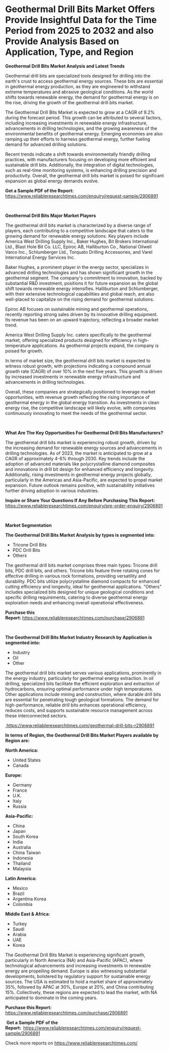 <p><h1>Geothermal Drill Bits Market Offers Provide Insightful Data for the Time Period from 2025 to 2032 and also Provide Analysis Based on Application, Type, and Region</h1></p><p><strong>Geothermal Drill Bits Market Analysis and Latest Trends</strong></p>
<p><p>Geothermal drill bits are specialized tools designed for drilling into the earth's crust to access geothermal energy sources. These bits are essential in geothermal energy production, as they are engineered to withstand extreme temperatures and abrasive geological conditions. As the world shifts towards renewable energy, the demand for geothermal energy is on the rise, driving the growth of the geothermal drill bits market.</p><p>The Geothermal Drill Bits Market is expected to grow at a CAGR of 9.2% during the forecast period. This growth can be attributed to several factors, including increasing investments in renewable energy infrastructure, advancements in drilling technologies, and the growing awareness of the environmental benefits of geothermal energy. Emerging economies are also ramping up their efforts to harness geothermal energy, further fueling demand for advanced drilling solutions.</p><p>Recent trends indicate a shift towards environmentally friendly drilling practices, with manufacturers focusing on developing more efficient and sustainable drill bits. Additionally, the integration of digital technologies, such as real-time monitoring systems, is enhancing drilling precision and productivity. Overall, the geothermal drill bits market is poised for significant expansion as global energy demands evolve.</p></p>
<p><strong>Get a Sample PDF of the Report:&nbsp;</strong> <a href="https://www.reliableresearchtimes.com/enquiry/request-sample/2906891?utm_campaign=2719&utm_medium=2&utm_source=Github&utm_content=ia&utm_term=12032025&utm_id=geothermal-drill-bits">https://www.reliableresearchtimes.com/enquiry/request-sample/2906891</a></p>
<p>&nbsp;</p>
<p><strong>Geothermal Drill Bits Major Market Players</strong></p>
<p><p>The geothermal drill bits market is characterized by a diverse range of players, each contributing to a competitive landscape that caters to the growing demand for renewable energy solutions. Key players include America West Drilling Supply Inc., Baker Hughes, Bit Brokers International Ltd., Blast Hole Bit Co. LLC, Epiroc AB, Halliburton Co., National Oilwell Varco Inc., Schlumberger Ltd., Torquato Drilling Accessories, and Varel International Energy Services Inc.</p><p>Baker Hughes, a prominent player in the energy sector, specializes in advanced drilling technologies and has shown significant growth in the geothermal segment. The company's commitment to innovation, backed by substantial R&D investment, positions it for future expansion as the global shift towards renewable energy intensifies. Halliburton and Schlumberger, with their extensive technological capabilities and global reach, are also well-placed to capitalize on the rising demand for geothermal solutions.</p><p>Epiroc AB focuses on sustainable mining and geothermal operations, recently reporting strong sales driven by its innovative drilling equipment. Its revenue has been on an upward trajectory, reflecting a broader market trend.</p><p>America West Drilling Supply Inc. caters specifically to the geothermal market, offering specialized products designed for efficiency in high-temperature applications. As geothermal projects expand, the company is poised for growth.</p><p>In terms of market size, the geothermal drill bits market is expected to witness robust growth, with projections indicating a compound annual growth rate (CAGR) of over 10% in the next five years. This growth is driven by increased investments in renewable energy infrastructure and advancements in drilling technologies.</p><p>Overall, these companies are strategically positioned to leverage market opportunities, with revenue growth reflecting the rising importance of geothermal energy in the global energy transition. As investments in clean energy rise, the competitive landscape will likely evolve, with companies continuously innovating to meet the needs of the geothermal sector.</p></p>
<p>&nbsp;</p>
<p><strong>What Are The Key Opportunities For Geothermal Drill Bits Manufacturers?</strong></p>
<p><p>The geothermal drill bits market is experiencing robust growth, driven by the increasing demand for renewable energy sources and advancements in drilling technologies. As of 2023, the market is anticipated to grow at a CAGR of approximately 4-6% through 2030. Key trends include the adoption of advanced materials like polycrystalline diamond composites and innovations in drill bit design for enhanced efficiency and longevity. Additionally, rising investments in geothermal energy projects globally, particularly in the Americas and Asia-Pacific, are expected to propel market expansion. Future outlook remains positive, with sustainability initiatives further driving adoption in various industries.</p></p>
<p><strong>Inquire or Share Your Questions If Any Before Purchasing This Report:</strong> <a href="https://www.reliableresearchtimes.com/enquiry/pre-order-enquiry/2906891?utm_campaign=2719&utm_medium=2&utm_source=Github&utm_content=ia&utm_term=12032025&utm_id=geothermal-drill-bits">https://www.reliableresearchtimes.com/enquiry/pre-order-enquiry/2906891</a></p>
<p>&nbsp;</p>
<p><strong>Market Segmentation</strong></p>
<p><strong>The Geothermal Drill Bits Market Analysis by types is segmented into:</strong></p>
<p><ul><li>Tricone Drill Bits</li><li>PDC Drill Bits</li><li>Others</li></ul></p>
<p><p>The geothermal drill bits market comprises three main types: Tricone drill bits, PDC drill bits, and others. Tricone bits feature three rotating cones for effective drilling in various rock formations, providing versatility and durability. PDC bits utilize polycrystalline diamond compacts for enhanced cutting efficiency and longevity, ideal for geothermal applications. "Others" includes specialized bits designed for unique geological conditions and specific drilling requirements, catering to diverse geothermal energy exploration needs and enhancing overall operational effectiveness.</p></p>
<p><strong>Purchase this Report:&nbsp;</strong><a href="https://www.reliableresearchtimes.com/purchase/2906891?utm_campaign=2719&utm_medium=2&utm_source=Github&utm_content=ia&utm_term=12032025&utm_id=geothermal-drill-bits">https://www.reliableresearchtimes.com/purchase/2906891</a></p>
<p>&nbsp;</p>
<p><strong>The Geothermal Drill Bits Market Industry Research by Application is segmented into:</strong></p>
<p><ul><li>Industry</li><li>Oil</li><li>Other</li></ul></p>
<p><p>The geothermal drill bits market serves various applications, prominently in the energy industry, particularly for geothermal energy extraction. In oil drilling, specialized bits facilitate the efficient exploration and extraction of hydrocarbons, ensuring optimal performance under high temperatures. Other applications include mining and construction, where durable drill bits are essential for penetrating tough geological formations. The demand for high-performance, reliable drill bits enhances operational efficiency, reduces costs, and supports sustainable resource management across these interconnected sectors.</p></p>
<p><a href="https://www.reliableresearchtimes.com/geothermal-drill-bits-r2906891?utm_campaign=2719&utm_medium=2&utm_source=Github&utm_content=ia&utm_term=12032025&utm_id=geothermal-drill-bits">&nbsp;https://www.reliableresearchtimes.com/geothermal-drill-bits-r2906891</a></p>
<p><strong>In terms of Region, the Geothermal Drill Bits Market Players available by Region are:</strong></p>
<p>
    <p> <strong> North America: </strong>
        <ul>
            <li>United States</li>
            <li>Canada</li>
        </ul>
        </p> 
    <p> <strong> Europe: </strong>
        <ul>
            <li>Germany</li>
            <li>France</li>
            <li>U.K.</li>
            <li>Italy</li>
            <li>Russia</li>
        </ul>
        </p> 
    <p> <strong> Asia-Pacific: </strong>
        <ul>
            <li>China</li>
            <li>Japan</li>
            <li>South Korea</li>
            <li>India</li>
            <li>Australia</li>
            <li>China Taiwan</li>
            <li>Indonesia</li>
            <li>Thailand</li>
            <li>Malaysia</li>
        </ul>
        </p> 
    <p> <strong> Latin America: </strong>
        <ul>
            <li>Mexico</li>
            <li>Brazil</li>
            <li>Argentina Korea</li>
            <li>Colombia</li>
        </ul>
        </p> 
    <p> <strong> Middle East & Africa: </strong>
        <ul>
            <li>Turkey</li>
            <li>Saudi</li>
            <li>Arabia</li>
            <li>UAE</li>
            <li>Korea</li>
        </ul>
    </p>
    </p>
<p><p>The Geothermal Drill Bits Market is experiencing significant growth, particularly in North America (NA) and Asia-Pacific (APAC), where technological advancements and increasing investments in renewable energy are propelling demand. Europe is also witnessing substantial developments, bolstered by regulatory support for sustainable energy sources. The USA is estimated to hold a market share of approximately 35%, followed by APAC at 30%, Europe at 20%, and China contributing 15%. Collectively, these regions are expected to lead the market, with NA anticipated to dominate in the coming years.</p></p>
<p><strong>Purchase this Report: </strong><a href="https://www.reliableresearchtimes.com/purchase/2906891?utm_campaign=2719&utm_medium=2&utm_source=Github&utm_content=ia&utm_term=12032025&utm_id=geothermal-drill-bits">https://www.reliableresearchtimes.com/purchase/2906891</a></p>
<p>&nbsp;<strong>Get a Sample PDF of the Report:&nbsp;&nbsp;</strong><a href="https://www.reliableresearchtimes.com/enquiry/request-sample/2906891?utm_campaign=2719&utm_medium=2&utm_source=Github&utm_content=ia&utm_term=12032025&utm_id=geothermal-drill-bits">https://www.reliableresearchtimes.com/enquiry/request-sample/2906891</a></p>
<p><strong></strong></p>
<p>Check more reports on <a href="https://www.reliableresearchtimes.com/?utm_campaign=2719&utm_medium=2&utm_source=Github&utm_content=ia&utm_term=12032025&utm_id=geothermal-drill-bits">https://www.reliableresearchtimes.com/</a></p>